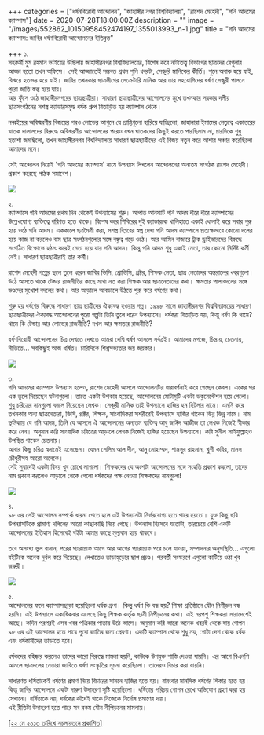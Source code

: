 +++
categories = ["ধর্ষনবিরোধী আন্দোলন", "জাহাঙ্গীর নগর বিশ্ববিদ্যালয়", "রাশেদ মেহেদী", "গনি আদমের ক্যাম্পাস"]
date = 2020-07-28T18:00:00Z
description = ""
image = "/images/552862_10150958452474197_1355013993_n-1.jpg"
title = "গনি আদমের ক্যাম্পাস: জাবির ধর্ষণবিরোধী আন্দোলনের ইতিবৃত্ত"

+++
১.  
সহকর্মী মুম রহমান ভাইয়ের উছিলায় জাহাঙ্গীরনগর বিশ্ববিদ্যালয়ের, বিশেষ করে নাট্যতত্ত্ব বিভাগের ছাত্রদের রেগুলার আড্ডা হতো তখন অফিসে। সেই আড্ডাতেই সম্ভবত প্রথম শুনি খবরটা, সেঞ্চুরি মানিকের কীর্তি। শুনে অবাক হয়ে যাই, বিস্ময়ে হতভম্ভ হয়ে যাই। জাবির তখনকার ছাত্রলীগের সেক্রেটারি মানিক আর তার সহযোগিদের ধর্ষণ সেঞ্চুরী পালনে পুরো জাতি স্তব্ধ হয়ে যায়।  
আর ফুঁসে ওঠে জাহাঙ্গীরনগরের ছাত্রছাত্রীরা। সাধারণ ছাত্রছাত্রীদের আন্দোলনের মুখে তখনকার সরকার দলীয় ছাত্রসংগঠনের সশস্ত্র ক্যাডারসমৃদ্ধ ধর্ষক গ্রুপ বিতাড়িত হয় ক্যাম্পাস থেকে।

নব্বইয়ের অবিস্মরণীয় বিজয়ের পরও লোভের আগুনে যে প্রাপ্তিগুলো হারিয়ে যাচ্ছিলো, জাহানারা ইমামের নেতৃত্বে একাত্তরের ঘাতক দালালদের বিরুদ্ধে অবিস্মরণীয় আন্দোলনের পরেও যখন ঘাতকদের কিছুই করতে পারছিলাম না, চারদিকে শুধু হতাশা জমছিলো, তখন জাহাঙ্গীরনগর বিশ্ববিদ্যালয়ে সাধারণ ছাত্রছাত্রীদের এই বিজয় নতুন করে আশার সঞ্চার করেছিলো আমাদের মনে।

সেই আন্দোলন নিয়েই 'গনি আদমের ক্যাম্পাস' নামে উপন্যাস লিখলেন আন্দোলনের অন্যতম সংগঠক রাশেদ মেহেদী। প্রকাশ করেছে পাঠক সমাবেশ।

![](/images/shuvroju_1249059883_4-n1099775621_101320_3321.jpg)

২.  
ক্যাম্পাসে গনি আদমের প্রথম দিন থেকেই উপন্যাসের শুরু। আপাত আনস্মার্ট গনি আদম ধীরে ধীরে ক্যাম্পাসের উল্লেখযোগ্য ব্যক্তিত্বে পরিণত হতে থাকে। বিশেষ করে শিবিরের দুই ক্যাডারকে খালিহাতে একাই ধোলাই করে সবার গুরু হয়ে ওঠে গনি আদম। এককালে ছত্রমৈত্রী করা, সশস্ত্র বিপ্লবের স্বপ্ন দেখা গনি আদম ক্যাম্পাসে প্রত্যক্ষভাবে কোনো দলের হয়ে কাজ না করলেও বাম ছাত্র সংগঠনগুলোর সঙ্গে বন্ধুত্ব গড়ে ওঠে। আর আমিন বাজারে ট্রাক ড্রাইভারদের বিরুদ্ধে সংগঠিত বিক্ষোভে হঠাৎ করেই নেতা হয়ে যায় গনি আদম। কিন্তু গনি আদম শুধু একাই নেতা, তার কোনো নির্দিষ্ট কর্মী নেই। সাধারণ ছাত্রছাত্রীরাই তার কর্মী।

রাশেদ মেহেদী গল্পের ছলে তুলে ধরেন জাবির ভিসি, প্রোভিসি, প্রক্টর, শিক্ষক নেতা, ছাত্র নেতাদের অন্তরালের খবরগুলো। উঠে আসতে থাকে টেন্ডার রাজনীতির কাছে মাথা নত করা শিক্ষক আর ছাত্রনেতাদের কথা। ক্ষমতার পালাবদলের সঙ্গে ভণ্ডদের মুখোশ বদলের কথা। আর আড়ালে আবডালে উঠতে শুরু করে ধর্ষণের কথা।

শুরু হয় ধর্ষণের বিরুদ্ধে সাধারণ ছাত্র ছাত্রীদের ঐক্যবদ্ধ হওয়ার গল্প। ১৯৯৮ সালে জাহাঙ্গীরনগর বিশ্ববিদ্যালয়ের সাধারণ ছাত্রছাত্রীদের ঐক্যবদ্ধ আন্দোলনের পুরো গল্পটা তিনি তুলে ধরেন উপন্যাসে। ধর্ষকরা বিতাড়িত হয়, কিন্তু ধর্ষণ কি থামে? থামে কি টেন্ডার আর লোভের রাজনীতি? দখল আর ক্ষমতার রাজনীতি?

ধর্ষণবিরোধী আন্দোলনের চিত্র দেখতে দেখতে আমরা দেখি ধর্ষণ আসলে সর্বত্রই। আমাদের মগজে, চিন্তায়, চেতনায়, নীতিতে... সবকিছুই আজ ধর্ষিত। চারিদিকে শিশ্নসভ্যতার জয় জয়কার।

![](/images/shuvroju_1249059800_2-n1099775621_56325_6974.jpg)

৩.  
গনি আদমের ক্যাম্পাস উপন্যাস হলেও, রাশেদ মেহেদী আসলে আন্দোলনটির ধারাবর্ণনাই করে গেছেন কেবল। একের পর এক তুলে দিয়েছেন ঘটনাগুলো। তাতে একটা উপকার হয়েছে, আন্দোলনের মোটামুটি একটা ডকুমেন্টেশন হয়ে গেলো।  
শুধু চরিত্রের নামগুলো বদলে দিয়েছেন লেখক। সেঞ্চুরী মানিক তাই উপন্যাসে হাজির হন হিটলার নামে। এমনি করে তখনকার অন্য ছাত্রনেতারা, ভিসি, প্রক্টর, শিক্ষক, সাংবাদিকরা সশরীরেই উপন্যাসে হাজির থাকেন ভিন্ন ভিন্ন নামে। নাম ভূমিকায় যে গনি আদম, তিনি যে আসলে ঐ আন্দোলনের অন্যতম ব্যক্তিত্ব আবু জাঈদ আজীজ তা লেখক নিজেই স্বীকার করে নেন। অনুমান করি সাংবাদিক চরিত্রের আড়ালে লেখক নিজেই হাজির হয়েছেন উপন্যাসে। কবি সুনীল সাইফুল্লাহও উপস্থিত থাকেন চেতনায়।  
আবার কিছু চরিত্র স্বনামেই এসেছেন। যেমন সেলিম আল দীন, আনু মোহাম্মদ, শামসুর রাহমান, খুশী কবির, মানস চৌধুরীসহ আরো অনেকে।  
সেই সুবাদেই একটা বিষয় খুব চোখে লাগলো। শিক্ষকদের যে অংশটা আন্দোলনের সঙ্গে সংহতি প্রকাশ করলো, তাদের নাম প্রকাশ করলেও আড়ালে থেকে গেলো ধর্ষকদের পক্ষ নেওয়া শিক্ষকদের নামগুলো!

![](/images/shuvroju_1249145423_2-n1099775621_51160_8578.jpg)

৪.  
৯৮ এর সেই আন্দোলন সম্পর্কে ধারনা পেতে হলে এই উপন্যাসটা নির্ভরযোগ্য হতে পারে হয়তো। যুক্ত কিছু ছবি উপন্যাসটিকে প্রামাণ্য দলিলের আরো কাছাকাছি নিয়ে গেছে। উপন্যাস হিসেবে যতোটা, তারচেয়ে বেশি একটি আন্দোলনের ইতিহাস হিসেবেই বইটা আমার কাছে মূল্যবান হয়ে থাকবে।

তবে অসংখ্য ভুল বানান, পরের প্যারাগ্রাফ আগে আর আগের প্যারাগ্রাফ পরে চলে যাওয়া, সম্পাদনার অনুপস্থিতি... এগুলো বইটিকে অনেক দুর্বল করে দিয়েছে। লেখাতেও তাড়াহুড়োর ছাপ প্রচণ্ড। পরবর্তী সংস্করণে এগুলো কাটিয়ে ওঠা খুব জরুরী।

![](/images/jahangir-nagar-sit-in-by-abir-600-pix1.jpg)

৫.  
আন্দোলনের ফলে ক্যাম্পাসছাড়া হয়েছিলো ধর্ষক গ্রুপ। কিন্তু ধর্ষণ কি বন্ধ হয়? শিক্ষা প্রতিষ্ঠানে যৌন নিপীড়ন বন্ধ হয়নি। এই উপন্যাসে একাধিকবার এসেছে কিছু শিক্ষক কর্তৃক ছাত্রী নিপীড়নের কথা। এই নরপশু শিক্ষকরা সারাদেশেই আছে। কদিন পরপরই এসব খবর পত্রিকার পাতায় উঠে আসে। অনুমান করি আরো অনেক খবরই থেকে যায় গোপন।  
৯৮ এর এই আন্দোলন হতে পারে পুরো জাতির জন্য প্রেরণা। একটি ক্যাম্পাস থেকে শুধু নয়, গোটা দেশ থেকে ধর্ষক এবং ধর্ষকামীদের তাড়াতে হবে।

ধর্ষকদের বহিষ্কার করলেও তাদের কারো বিরুদ্ধে মামলা হয়নি, কাউকে উপযুক্ত শাস্তি দেওয়া যায়নি। এর আগে বিএনপি আমলে ছাত্রদলের নেতারা জাবিতে ধর্ষণ সংস্কৃতির সূচনা করেছিলো। তাদেরও বিচার করা যায়নি।

সাধারণত ধর্ষিতাকেই ধর্ষণের প্রমাণ নিয়ে বিচারের সামনে হাজির হতে হয়। বারংবার মানসিক ধর্ষণের শিকার হতে হয়। কিন্তু জাবির আন্দোলনে একটা দারুণ উদাহরণ সৃষ্টি হয়েছিলো। ধর্ষিতার পরিচয় গোপন রেখে অভিযোগ গ্রহণ করা হয় সেখানে। ধর্ষিতাকে নয়, ধর্ষকের কাঁধেই থাকে নিজেকে নির্দোষ প্রমাণের দায়।  
এই রীতিটা উদাহরণ হতে পারে সব রকম যৌন নীপিড়নের মামলায়।

[\[২২ মে ২০১৩ তারিখে সচলায়তনে প্রকাশিত\]](http://www.sachalayatan.com/nazrul_islam/49178)